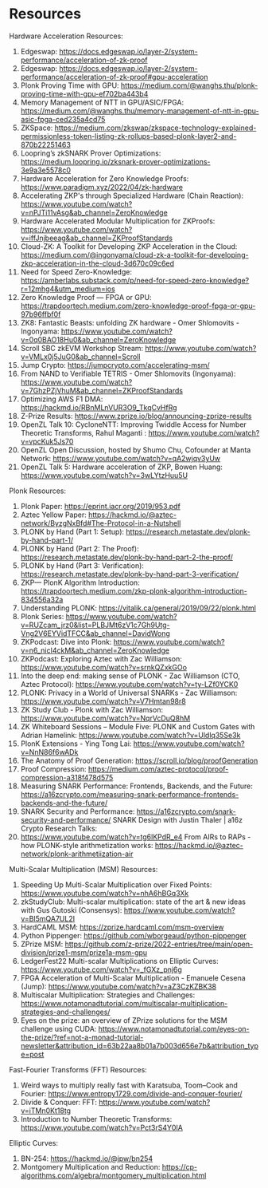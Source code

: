 # Resources

Hardware Acceleration Resources:
1. Edgeswap: https://docs.edgeswap.io/layer-2/system-performance/acceleration-of-zk-proof
2. Edgeswap: https://docs.edgeswap.io/layer-2/system-performance/acceleration-of-zk-proof#gpu-acceleration
3. Plonk Proving Time with GPU: https://medium.com/@wanghs.thu/plonk-proving-time-with-gpu-ef702ba443b4
4. Memory Management of NTT in GPU/ASIC/FPGA: https://medium.com/@wanghs.thu/memory-management-of-ntt-in-gpu-asic-fpga-ced235a4cd75
5. ZKSpace: https://medium.com/zkswap/zkspace-technology-explained-permissionless-token-listing-zk-rollups-based-plonk-layer2-and-870b22251463
6. Loopring’s zkSNARK Prover Optimizations: https://medium.loopring.io/zksnark-prover-optimizations-3e9a3e5578c0
7. Hardware Acceleration for Zero Knowledge Proofs: https://www.paradigm.xyz/2022/04/zk-hardware
8. Accelerating ZKP's through Specialized Hardware (Chain Reaction): https://www.youtube.com/watch?v=nPJTi11vAsg&ab_channel=ZeroKnowledge
9. Hardware Accelerated Modular Multiplication for ZKProofs: https://www.youtube.com/watch?v=iffJnjbeeag&ab_channel=ZKProofStandards
11. Cloud-ZK: A Toolkit for Developing ZKP Acceleration in the Cloud: https://medium.com/@ingonyama/cloud-zk-a-toolkit-for-developing-zkp-acceleration-in-the-cloud-3d670c09c6ed
12. Need for Speed Zero-Knowledge: https://amberlabs.substack.com/p/need-for-speed-zero-knowledge?r=12mhg4&utm_medium=ios
13. Zero Knowledge Proof — FPGA or GPU: https://trapdoortech.medium.com/zero-knowledge-proof-fpga-or-gpu-97b96ffbf0f
14. ZK8: Fantastic Beasts: unfolding ZK hardware - Omer Shlomovits - Ingonyama: https://www.youtube.com/watch?v=0q0BAO18Hu0&ab_channel=ZeroKnowledge
15. Scroll SBC zkEVM Workshop Stream: https://www.youtube.com/watch?v=VMLx0j5JuG0&ab_channel=Scroll
16. Jump Crypto: https://jumpcrypto.com/accelerating-msm/
17. From NAND to Verifiable TETRIS - Omer Shlomovits (Ingonyama): https://www.youtube.com/watch?v=7GhzPZjVhuM&ab_channel=ZKProofStandards
18. Optimizing AWS F1 DMA: https://hackmd.io/RBnMLnVUR3O9_TkqCvHfRg
19. Z-Prize Results: https://www.zprize.io/blog/announcing-zprize-results
12. OpenZL Talk 10: CycloneNTT: Improving Twiddle Access for Number Theoretic Transforms, Rahul Maganti : https://www.youtube.com/watch?v=vpcKuk5Js70
13. OpenZL Open Discussion, hosted by Shumo Chu, Cofounder at Manta Network: https://www.youtube.com/watch?v=qA2wjqv3yUw
14. OpenZL Talk 5: Hardware acceleration of ZKP, Bowen Huang: https://www.youtube.com/watch?v=3wLYtzHuu5U

Plonk Resources:
1. Plonk Paper: https://eprint.iacr.org/2019/953.pdf
2. Aztec Yellow Paper: https://hackmd.io/@aztec-network/ByzgNxBfd#The-Protocol-in-a-Nutshell
3. PLONK by Hand (Part 1: Setup): https://research.metastate.dev/plonk-by-hand-part-1/
4. PLONK by Hand (Part 2: The Proof): https://research.metastate.dev/plonk-by-hand-part-2-the-proof/
5. PLONK by Hand (Part 3: Verification): https://research.metastate.dev/plonk-by-hand-part-3-verification/
6. ZKP— PlonK Algorithm Introduction: https://trapdoortech.medium.com/zkp-plonk-algorithm-introduction-834556a32a
7. Understanding PLONK: https://vitalik.ca/general/2019/09/22/plonk.html
8. Plonk Series: https://www.youtube.com/watch?v=RUZcam_jrz0&list=PLBJMt6zV1c7Gh9Utg-Vng2V6EYVidTFCC&ab_channel=DavidWong
9. ZKPodcast: Dive into Plonk: https://www.youtube.com/watch?v=n6_nicI4ckM&ab_channel=ZeroKnowledge
10. ZKPodcast: Exploring Aztec with Zac Williamson: https://www.youtube.com/watch?v=srnkQZxkGOo
11. Into the deep end: making sense of PLONK - Zac Williamson (CTO, Aztec Protocol): https://www.youtube.com/watch?v=ty-LZf0YCK0
12. PLONK: Privacy in a World of Universal SNARKs - Zac Williamson: https://www.youtube.com/watch?v=V7Hmtan98r8
13. ZK Study Club - Plonk with Zac Williamson: https://www.youtube.com/watch?v=NqrVcDuQ8hM
14. ZK Whiteboard Sessions – Module Five: PLONK and Custom Gates with Adrian Hamelink: https://www.youtube.com/watch?v=Uldlq35Se3k
15. PlonK Extensions - Ying Tong Lai: https://www.youtube.com/watch?v=NnN86f6wADk
16. The Anatomy of Proof Generation: https://scroll.io/blog/proofGeneration
17. Proof Compression: https://medium.com/aztec-protocol/proof-compression-a318f478d575
18. Measuring SNARK Performance: Frontends, Backends, and the Future: https://a16zcrypto.com/measuring-snark-performance-frontends-backends-and-the-future/
19. SNARK Security and Performance: https://a16zcrypto.com/snark-security-and-performance/
SNARK Design with Justin Thaler | a16z Crypto Research Talks:
20. https://www.youtube.com/watch?v=tg6lKPdR_e4
From AIRs to RAPs - how PLONK-style arithmetization works: https://hackmd.io/@aztec-network/plonk-arithmetiization-air

Multi-Scalar Multiplication (MSM) Resources: 
1. Speeding Up Multi-Scalar Multiplication over Fixed Points: https://www.youtube.com/watch?v=nhA6hBGq3Xk
2. zkStudyClub: Multi-scalar multiplication: state of the art & new ideas with Gus Gutoski (Consensys): https://www.youtube.com/watch?v=Bl5mQA7UL2I
3. HardCAML MSM: https://zprize.hardcaml.com/msm-overview
4. Python Pippenger: https://github.com/wborgeaud/python-pippenger
5. ZPrize MSM: https://github.com/z-prize/2022-entries/tree/main/open-division/prize1-msm/prize1a-msm-gpu
6. LedgerFest22 Multi-scalar Multiplications on Elliptic Curves: https://www.youtube.com/watch?v=_fGXz_pnj6g
7. FPGA Acceleration of Multi-Scalar Multiplication - Emanuele Cesena (Jump): https://www.youtube.com/watch?v=aZ3CzKZBK38
8. Multiscalar Multiplication: Strategies and Challenges: https://www.notamonadtutorial.com/multiscalar-multiplication-strategies-and-challenges/
9. Eyes on the prize: an overview of ZPrize solutions for the MSM challenge using CUDA: https://www.notamonadtutorial.com/eyes-on-the-prize/?ref=not-a-monad-tutorial-newsletter&attribution_id=63b22aa8b01a7b003d656e7b&attribution_type=post

Fast-Fourier Transforms (FFT) Resources: 
1. Weird ways to multiply really fast with Karatsuba, Toom–Cook and Fourier: 
https://www.entropy1729.com/divide-and-conquer-fourier/
2. Divide & Conquer: FFT: https://www.youtube.com/watch?v=iTMn0Kt18tg
3. Introduction to Number Theoretic Transforms: https://www.youtube.com/watch?v=Pct3rS4Y0IA

Elliptic Curves:
1. BN-254: https://hackmd.io/@jpw/bn254
2. Montgomery Multiplication and Reduction: https://cp-algorithms.com/algebra/montgomery_multiplication.html
